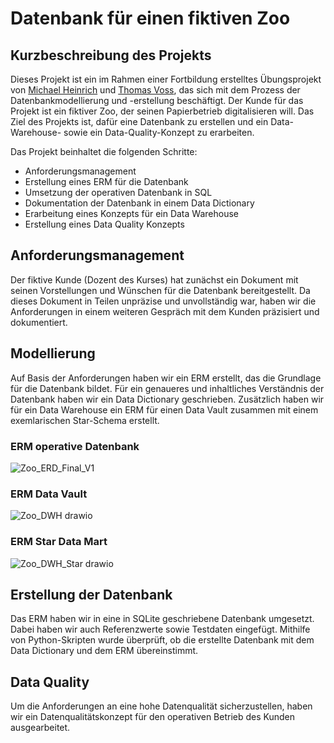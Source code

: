 # Datenbank für einen fiktiven Zoo
 ## Kurzbeschreibung des Projekts
Dieses Projekt ist ein im Rahmen einer Fortbildung erstelltes Übungsprojekt von [Michael Heinrich](https://github.com/JimmyKnox2058) und [Thomas Voss](https://github.com/Thomas-Voss), das sich mit dem Prozess der Datenbankmodellierung und -erstellung beschäftigt. Der Kunde für das Projekt ist ein fiktiver Zoo, der seinen Papierbetrieb digitalisieren will. Das Ziel des Projekts ist, dafür eine Datenbank zu erstellen und ein Data-Warehouse- sowie ein Data-Quality-Konzept zu erarbeiten.

Das Projekt beinhaltet die folgenden Schritte:
 - Anforderungsmanagement
 - Erstellung eines ERM für die Datenbank
 - Umsetzung der operativen Datenbank in SQL
 - Dokumentation der Datenbank in einem Data Dictionary
 - Erarbeitung eines Konzepts für ein Data Warehouse
 - Erstellung eines Data Quality Konzepts

## Anforderungsmanagement
 Der fiktive Kunde (Dozent des Kurses) hat zunächst ein Dokument mit seinen Vorstellungen und Wünschen für die Datenbank bereitgestellt. Da dieses Dokument in Teilen unpräzise und unvollständig war, haben wir die Anforderungen in einem weiteren Gespräch mit dem Kunden präzisiert und dokumentiert.

## Modellierung
 Auf Basis der Anforderungen haben wir ein ERM erstellt, das die Grundlage für die Datenbank bildet. Für ein genaueres und inhaltliches Verständnis der Datenbank haben wir ein Data Dictionary geschrieben. Zusätzlich haben wir für ein Data Warehouse ein ERM für einen Data Vault zusammen mit einem exemlarischen Star-Schema erstellt.

 ### ERM operative Datenbank
 ![Zoo_ERD_Final_V1](https://github.com/user-attachments/assets/8a948b31-ba8c-438d-abd5-fe066877426c)

 ### ERM Data Vault
 ![Zoo_DWH drawio](https://github.com/user-attachments/assets/40cc25fa-2d80-492d-9d8f-9e100dbdb46d)

### ERM Star Data Mart
 ![Zoo_DWH_Star drawio](https://github.com/user-attachments/assets/272ff47e-ab06-49b6-91de-7881322c0140)

## Erstellung der Datenbank
 Das ERM haben wir in eine in SQLite geschriebene Datenbank umgesetzt. Dabei haben wir auch Referenzwerte sowie Testdaten eingefügt. Mithilfe von Python-Skripten wurde überprüft, ob die erstellte Datenbank mit dem Data Dictionary und dem ERM übereinstimmt.

## Data Quality
 Um die Anforderungen an eine hohe Datenqualität sicherzustellen, haben wir ein Datenqualitätskonzept für den operativen Betrieb des Kunden ausgearbeitet.
